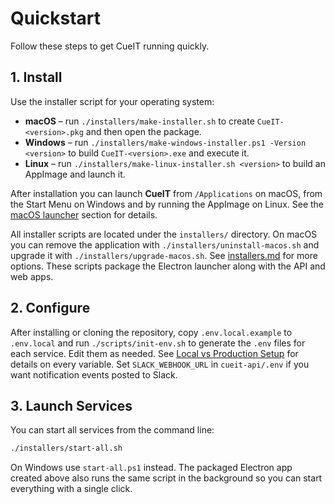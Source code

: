 # Quickstart

Follow these steps to get CueIT running quickly.

## 1. Install

Use the installer script for your operating system:

- **macOS** – run `./installers/make-installer.sh` to create `CueIT-<version>.pkg` and then open the package.
- **Windows** – run `./installers/make-windows-installer.ps1 -Version <version>` to build `CueIT-<version>.exe` and execute it.
- **Linux** – run `./installers/make-linux-installer.sh <version>` to build an AppImage and launch it.

After installation you can launch **CueIT** from `/Applications` on macOS, from the Start Menu on Windows and by running the AppImage on Linux. See the [macOS launcher](../README.md#macos-launcher) section for details.

All installer scripts are located under the `installers/` directory. On macOS you can remove the application with `./installers/uninstall-macos.sh` and upgrade it with `./installers/upgrade-macos.sh`. See [installers.md](installers.md) for more options.
These scripts package the Electron launcher along with the API and web apps.

## 2. Configure

After installing or cloning the repository, copy `.env.local.example` to `.env.local` and run `./scripts/init-env.sh` to generate the `.env` files for each service. Edit them as needed. See [Local vs Production Setup](environments.md) for details on every variable.
Set `SLACK_WEBHOOK_URL` in `cueit-api/.env` if you want notification events posted to Slack.

## 3. Launch Services

You can start all services from the command line:

```bash
./installers/start-all.sh
```

On Windows use `start-all.ps1` instead. The packaged Electron app created above also runs the same script in the background so you can start everything with a single click.
